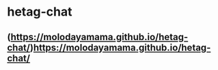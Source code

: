 # hetag-chat

## (https://molodayamama.github.io/hetag-chat/)https://molodayamama.github.io/hetag-chat/
